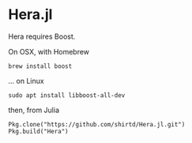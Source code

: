 # Hera.jl

Hera requires Boost.

On OSX, with Homebrew

    brew install boost

... on Linux

    sudo apt install libboost-all-dev

then, from Julia

    Pkg.clone("https://github.com/shirtd/Hera.jl.git")
    Pkg.build("Hera")
